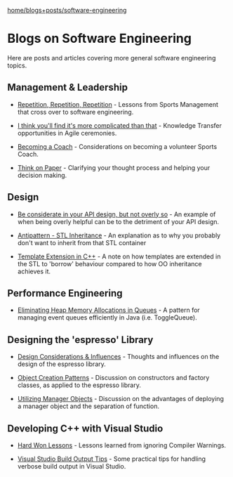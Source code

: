 [home/](../../)[blogs+posts/](../)[software-engineering](./)

# Blogs on Software Engineering
Here are posts and articles covering more general software engineering topics. 


## Management & Leadership

* [Repetition, Repetition, Repetition](./repetition) - Lessons from Sports Management that cross over to software engineering.

* [I think you'll find it's more complicated than that](./more-complicated) - Knowledge Transfer opportunities in Agile ceremonies.

* [Becoming a Coach](./coaching) - Considerations on becoming a volunteer Sports Coach.

* [Think on Paper](./think-on-paper) - Clarifying your thought process and helping your decision making.


## Design

* [Be considerate in your API design, but not overly so](./api-design) - An example of when being overly helpful can be to the detriment of your API design.

* [Antipattern - STL Inheritance](./antipattern-stl-inheritance/) - An explanation as to why you probably don't want to inherit from that STL container

* [Template Extension in C++](./template-extension/) - A note on how templates are extended in the STL to 'borrow' behaviour compared to how OO inheritance achieves it.


## Performance Engineering

* [Eliminating Heap Memory Allocations in Queues](./toggle-queue) - A pattern for managing event queues efficiently in Java (i.e. ToggleQueue).

## Designing the 'espresso' Library

* [Design Considerations & Influences](./espresso/design-considerations) - Thoughts and influences on the design of the espresso library.

* [Object Creation Patterns](./espresso/object-construction) - Discussion on constructors and factory classes, as applied to the espresso library.

* [Utilizing Manager Objects](./espresso/manager-objects) - Discussion on the advantages of deploying a manager object and the separation of function. 

## Developing C++ with Visual Studio

* [Hard Won Lessons](./hard-won-lessons) - Lessons learned from ignoring Compiler Warnings.

* [Visual Studio Build Output Tips](./visual-studio-builds) - Some practical tips for handling verbose build output in Visual Studio.





